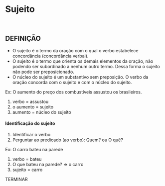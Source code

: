 # Sujeito

<br>

## DEFINIÇÃO
* O sujeito é o termo da oração com o qual o verbo estabelece concordância (concordância verbal).
* O sujeito é o termo que orienta os demais elementos da oração, não podendo ser subordinado a nenhum outro termo. Dessa forma o sujeito não pode ser preposicionado.
* O núcleo do sujeito é um substantivo sem preposição. O verbo da oração concorda com o sujeito e com o núcleo do sujeito.

Ex: O aumento do preço dos combustíveis assustou os brasileiros.
1. verbo = assustou
2. o aumento = sujeito
3. aumento = núcleo do sujeito

#### Identificação do sujeito
1. Identificar o verbo
2. Perguntar ao predicado (ao verbo): Quem? ou O quê?

Ex: O carro bateu na parede
1. verbo = bateu
2. O que bateu na parede? => o carro
3. sujeito = carro

TERMINAR
